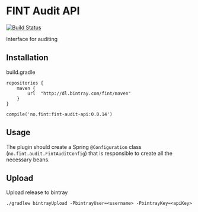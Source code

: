# FINT Audit API

[![Build Status](https://jenkins.rogfk.no/buildStatus/icon?job=FINTprosjektet/fint-audit-api/master)](https://jenkins.rogfk.no/job/FINTprosjektet/job/fint-audit-api/job/master/)

Interface for auditing

## Installation

build.gradle

```
repositories {
    maven {
        url  "http://dl.bintray.com/fint/maven"
    }
}

compile('no.fint:fint-audit-api:0.0.14')
```

## Usage

The plugin should create a Spring `@Configuration` class (`no.fint.audit.FintAuditConfig`) that is responsible to create all the necessary beans.


## Upload

Upload release to bintray

`./gradlew bintrayUpload -PbintrayUser=<username> -PbintrayKey=<apiKey>`